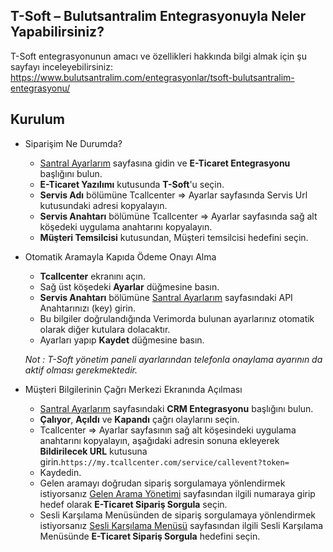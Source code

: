 **T-Soft – Bulutsantralim Entegrasyonuyla Neler Yapabilirsiniz?**
----
T-Soft entegrasyonunun amacı ve özellikleri hakkında bilgi almak için şu sayfayı inceleyebilirsiniz:
https://www.bulutsantralim.com/entegrasyonlar/tsoft-bulutsantralim-entegrasyonu/

**Kurulum**
----
* Siparişim Ne Durumda?
  * [Santral Ayarlarım](https://oim.verimor.com.tr/switch/domain/edit) sayfasına gidin ve **E-Ticaret Entegrasyonu** başlığını bulun.
  * **E-Ticaret Yazılımı** kutusunda **T-Soft**'u seçin.
  * **Servis Adı** bölümüne Tcallcenter => Ayarlar sayfasında Servis Url kutusundaki adresi kopyalayın.
  * **Servis Anahtarı** bölümüne Tcallcenter => Ayarlar sayfasında sağ alt köşedeki uygulama anahtarını kopyalayın.
  * **Müşteri Temsilcisi** kutusundan, Müşteri temsilcisi hedefini seçin.
* Otomatik Aramayla Kapıda Ödeme Onayı Alma
  * **Tcallcenter** ekranını açın.
  * Sağ üst köşedeki **Ayarlar** düğmesine basın.
  * **Servis Anahtarı** bölümüne [Santral Ayarlarım](https://oim.verimor.com.tr/switch/domain/edit) sayfasındaki API Anahtarınızı (key) girin.
  * Bu bilgiler doğrulandığında Verimorda bulunan ayarlarınız otomatik olarak diğer kutulara dolacaktır.
  * Ayarları yapıp **Kaydet** düğmesine basın.
  
  *Not : T-Soft yönetim paneli ayarlarından telefonla onaylama ayarının da aktif olması gerekmektedir.*
 
* Müşteri Bilgilerinin Çağrı Merkezi Ekranında Açılması
  * [Santral Ayarlarım](https://oim.verimor.com.tr/switch/domain/edit) sayfasındaki **CRM Entegrasyonu** başlığını bulun.
  * **Çalıyor**, **Açıldı** ve **Kapandı** çağrı olaylarını seçin.
  * Tcallcenter => Ayarlar sayfasının sağ alt köşesindeki uygulama anahtarını kopyalayın, aşağıdaki adresin sonuna ekleyerek **Bildirilecek URL** kutusuna girin.```https://my.tcallcenter.com/service/callevent?token=```
  * Kaydedin.
  * Gelen aramayı doğrudan sipariş sorgulamaya yönlendirmek istiyorsanız [Gelen Arama Yönetimi](https://oim.verimor.com.tr/switch/dids) sayfasından ilgili numaraya girip hedef olarak **E-Ticaret Sipariş Sorgula** seçin.
   * Sesli Karşılama Menüsünden de sipariş sorgulamaya yönlendirmek istiyorsanız [Sesli Karşılama Menüsü](https://oim.verimor.com.tr/switch/ivrs) sayfasından ilgili Sesli Karşılama Menüsünde **E-Ticaret Sipariş Sorgula** hedefini seçin.
